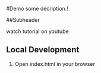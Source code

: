#Demo
some decription.!

##Subheader

watch tutorial on youtube

## Local Development

1. Open index.html in your browser